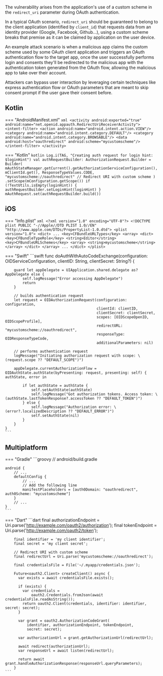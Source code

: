 The vulnerability arises from the application's use of a custom scheme in the `redirect_uri` parameter during OAuth authentication. 

In a typical OAuth scenario, `redirect_uri` should be guaranteed to belong to the client application (identified by `client_id`) that requests data from an identity provider (Google, Facebook, Github...), using a custom scheme breaks that premise as it can be claimed by application on the user device.

An example attack scenario is when a malicious app claims the custom scheme used by some OAuth client application and triggers an OAuth authentication flow to the target app, once the user successfully performs login and consents they'll be redirected to the malicious app with the authentication token generated from the OAuth flow, allowing the malicious app to take over their account. 

Attackers can bypass user interaction by leveraging certain techniques like express authentication flow or OAuth parameters that are meant to skip consent prompt if the user gave their consent before.

## Kotlin

=== "AndroidManifest.xml"
	```xml
	<activity android:exported="true" android:name="net.openid.appauth.RedirectUriReceiverActivity">
		<intent-filter>
			<action android:name="android.intent.action.VIEW"/>
			<category android:name="android.intent.category.DEFAULT"/>
			<category android:name="android.intent.category.BROWSABLE"/>
			<data android:host="oauthredirect" android:scheme="mycustomscheme"/>
		</intent-filter>
	</activity>
	```

=== "Kotlin"
	```kotlin
	Log.i(TAG, "Creating auth request for login hint: $loginHint")
	val authRequestBuilder: AuthorizationRequest.Builder = Builder(
		mAuthStateManager.getCurrent().getAuthorizationServiceConfiguration(),
		mClientId.get(),
		ResponseTypeValues.CODE,
		"mycustomscheme://oauthredirect" // Redirect URI with custom scheme
	)
		.setScope(mConfiguration.getScope())
	if (!TextUtils.isEmpty(loginHint)) {
		authRequestBuilder.setLoginHint(loginHint)
	}
	mAuthRequest.set(authRequestBuilder.build())
	```

## iOS

=== "Info.plist"
	```xml
	<?xml version="1.0" encoding="UTF-8"?>
	<!DOCTYPE plist PUBLIC "-//Apple//DTD PLIST 1.0//EN" "http://www.apple.com/DTDs/PropertyList-1.0.dtd">
	<plist version="1.0">
	<dict>
	  ...
	  <key>CFBundleURLTypes</key>
	  <array>
		<dict>
			<key>CFBundleTypeRole</key>
			<string>Editor</string>
			<key>CFBundleURLSchemes</key>
			<array>
			  <string>mycustomscheme</string>
			</array>
		  </dict>
	  </array>
	  ...
	</dict>
	</plist>
	```

=== "Swift"
	```swift
	func doAuthWithAutoCodeExchange(configuration: OIDServiceConfiguration, clientID: String, clientSecret: String?) {

        guard let appDelegate = UIApplication.shared.delegate as? AppDelegate else {
            self.logMessage("Error accessing AppDelegate")
            return
        }

        // builds authentication request
        let request = OIDAuthorizationRequest(configuration: configuration,
                                              clientId: clientID,
                                              clientSecret: clientSecret,
                                              scopes: [OIDScopeOpenID, OIDScopeProfile],
                                              redirectURL: "mycustomscheme://oauthredirect",
                                              responseType: OIDResponseTypeCode,
                                              additionalParameters: nil)

        // performs authentication request
        logMessage("Initiating authorization request with scope: \(request.scope ?? "DEFAULT_SCOPE")")

        appDelegate.currentAuthorizationFlow = OIDAuthState.authState(byPresenting: request, presenting: self) { authState, error in

            if let authState = authState {
                self.setAuthState(authState)
                self.logMessage("Got authorization tokens. Access token: \(authState.lastTokenResponse?.accessToken ?? "DEFAULT_TOKEN")")
            } else {
                self.logMessage("Authorization error: \(error?.localizedDescription ?? "DEFAULT_ERROR")")
                self.setAuthState(nil)
            }
        }
    }
	```

## Multiplatform

=== "Gradle"
	```groovy
	// android/build.gradle

	android {
		// ...
		defaultConfig {
			// ...
			// Add the following line
			manifestPlaceholders = [auth0Domain: "oauthredirect", auth0Scheme: "mycustomscheme"]
		}
		// ...
	}
	```

=== "Dart"
	```dart
		final authorizationEndpoint =
			Uri.parse('http://example.com/oauth2/authorization');
		final tokenEndpoint = Uri.parse('http://example.com/oauth2/token');
		
		final identifier = 'my client identifier';
		final secret = 'my client secret';

		// Redirect URI with custom scheme
		final redirectUrl = Uri.parse('mycustomscheme://oauthredirect');

		final credentialsFile = File('~/.myapp/credentials.json');

		Future<oauth2.Client> createClient() async {
		  var exists = await credentialsFile.exists();

		  if (exists) {
			var credentials =
				oauth2.Credentials.fromJson(await credentialsFile.readAsString());
			return oauth2.Client(credentials, identifier: identifier, secret: secret);
		  }
		
		  var grant = oauth2.AuthorizationCodeGrant(
			  identifier, authorizationEndpoint, tokenEndpoint,
			  secret: secret);
		
		  var authorizationUrl = grant.getAuthorizationUrl(redirectUrl);

		  await redirect(authorizationUrl);
		  var responseUrl = await listen(redirectUrl);
		
		  return await grant.handleAuthorizationResponse(responseUrl.queryParameters);
		}
	```